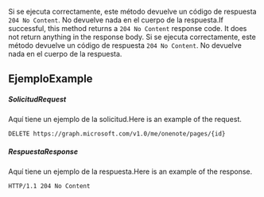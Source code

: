 <span data-ttu-id="10b95-p102">Si se ejecuta correctamente, este método devuelve un código de respuesta `204 No Content`. No devuelve nada en el cuerpo de la respuesta.</span><span class="sxs-lookup"><span data-stu-id="10b95-p102">If successful, this method returns a `204 No Content` response code. It does not return anything in the response body.</span></span>
Si se ejecuta correctamente, este método devuelve un código de respuesta `204 No Content`. No devuelve nada en el cuerpo de la respuesta.

## <a name="example"></a><span data-ttu-id="10b95-118">Ejemplo</span><span class="sxs-lookup"><span data-stu-id="10b95-118">Example</span></span>
##### <a name="request"></a><span data-ttu-id="10b95-119">Solicitud</span><span class="sxs-lookup"><span data-stu-id="10b95-119">Request</span></span>
<span data-ttu-id="10b95-120">Aquí tiene un ejemplo de la solicitud.</span><span class="sxs-lookup"><span data-stu-id="10b95-120">Here is an example of the request.</span></span>
<!-- {
  "blockType": "request",
  "name": "delete_page"
}-->
```http
DELETE https://graph.microsoft.com/v1.0/me/onenote/pages/{id}
```
##### <a name="response"></a><span data-ttu-id="10b95-121">Respuesta</span><span class="sxs-lookup"><span data-stu-id="10b95-121">Response</span></span>
<span data-ttu-id="10b95-122">Aquí tiene un ejemplo de la respuesta.</span><span class="sxs-lookup"><span data-stu-id="10b95-122">Here is an example of the response.</span></span>
<!-- {
  "blockType": "response",
  "truncated": true
} -->
```http
HTTP/1.1 204 No Content
```

<!-- uuid: 8fcb5dbc-d5aa-4681-8e31-b001d5168d79
2015-10-25 14:57:30 UTC -->
<!-- {
  "type": "#page.annotation",
  "description": "Delete page",
  "keywords": "",
  "section": "documentation",
  "tocPath": ""
}-->